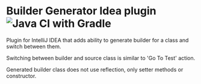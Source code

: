 Builder Generator Idea plugin ![Java CI with Gradle](https://github.com/mjedynak/builder-generator-idea-plugin/workflows/Java%20CI%20with%20Gradle/badge.svg?branch=master)
===============
Plugin for IntelliJ IDEA that adds ability to generate builder for a class and switch between them.

Switching between builder and source class is similar to 'Go To Test' action.

Generated builder class does not use reflection, only setter methods or constructor.
